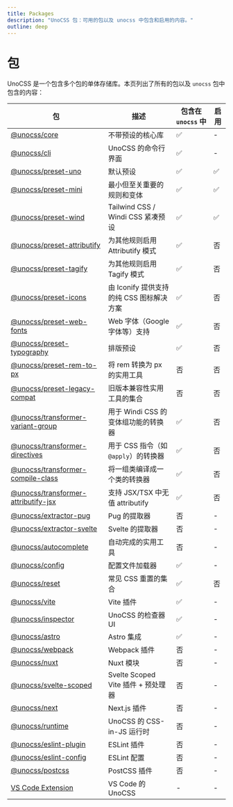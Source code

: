 ```yaml
---
title: Packages
description: "UnoCSS 包：可用的包以及 unocss 中包含和启用的内容。"
outline: deep
---
```


# 包

UnoCSS 是一个包含多个包的单体存储库。本页列出了所有的包以及 `unocss` 包中包含的内容：

| 包                                                                      | 描述                                       | 包含在 `unocss` 中 | 启用 |
|------------------------------------------------------------------------|-------------------------------------------|-------------------|-----|
| [@unocss/core](/tools/core)                                          | 不带预设的核心库                             | ✅                | -   |
| [@unocss/cli](/integrations/cli)                                     | UnoCSS 的命令行界面                           | ✅                | -   |
| [@unocss/preset-uno](/presets/uno)                                   | 默认预设                                     | ✅                | ✅  |
| [@unocss/preset-mini](/presets/mini)                                 | 最小但至关重要的规则和变体                     | ✅                | ✅  |
| [@unocss/preset-wind](/presets/wind)                                 | Tailwind CSS / Windi CSS 紧凑预设              | ✅                | ✅  |
| [@unocss/preset-attributify](/presets/attributify)                   | 为其他规则启用 Attributify 模式               | ✅                | 否  |
| [@unocss/preset-tagify](/presets/tagify)                             | 为其他规则启用 Tagify 模式                    | ✅                | 否  |
| [@unocss/preset-icons](/presets/icons)                               | 由 Iconify 提供支持的纯 CSS 图标解决方案      | ✅                | 否  |
| [@unocss/preset-web-fonts](/presets/web-fonts)                       | Web 字体（Google 字体等）支持                 | ✅                | 否  |
| [@unocss/preset-typography](/presets/typography)                     | 排版预设                                     | ✅                | 否  |
| [@unocss/preset-rem-to-px](/presets/rem-to-px)                       | 将 rem 转换为 px 的实用工具                    | 否                | 否  |
| [@unocss/preset-legacy-compat](/presets/legacy-compat)               | 旧版本兼容性实用工具的集合                    | 否                | 否  |
| [@unocss/transformer-variant-group](/transformers/variant-group)     | 用于 Windi CSS 的变体组功能的转换器          | ✅                | 否  |
| [@unocss/transformer-directives](/transformers/directives)           | 用于 CSS 指令（如 `@apply`）的转换器          | ✅                | 否  |
| [@unocss/transformer-compile-class](/transformers/compile-class)     | 将一组类编译成一个类的转换器                 | ✅                | 否  |
| [@unocss/transformer-attributify-jsx](/transformers/attributify-jsx) | 支持 JSX/TSX 中无值 attributify               | ✅                | 否  |
| [@unocss/extractor-pug](/extractors/pug)                             | Pug 的提取器                                 | 否                | -   |
| [@unocss/extractor-svelte](/extractors/svelte)                       | Svelte 的提取器                               | 否                | -   |
| [@unocss/autocomplete](/tools/autocomplete)                          | 自动完成的实用工具                             | 否                | -   |
| [@unocss/config](/guide/config-file)                                 | 配置文件加载器                               | ✅                | -   |
| [@unocss/reset](/guide/style-reset)                                  | 常见 CSS 重置的集合                           | ✅                | 否  |
| [@unocss/vite](/integrations/vite)                                   | Vite 插件                                    | ✅                | -   |
| [@unocss/inspector](/tools/inspector)                                | UnoCSS 的检查器 UI                          | ✅                | -   |
| [@unocss/astro](/integrations/astro)                                 | Astro 集成                                  | ✅                | -   |
| [@unocss/webpack](/integrations/webpack)                             | Webpack 插件                                 | 否                | -   |
| [@unocss/nuxt](/integrations/nuxt)                                   | Nuxt 模块                                    | 否                | -   |
| [@unocss/svelte-scoped](/integrations/svelte-scoped)                 | Svelte Scoped Vite 插件 + 预处理器            | 否                | -   |
| [@unocss/next](/integrations/next)                                   | Next.js 插件                                 | 否                | -   |
| [@unocss/runtime](/integrations/runtime)                             | UnoCSS 的 CSS-in-JS 运行时                   | 否                | -   |
| [@unocss/eslint-plugin](/integrations/eslint)                        | ESLint 插件                                  | 否                | -   |
| [@unocss/eslint-config](/integrations/eslint)                        | ESLint 配置                                  | 否                | -   |
| [@unocss/postcss](/integrations/postcss)                             | PostCSS 插件                                 | 否                | -   |
| [VS Code Extension](/integrations/vscode)                            | VS Code 的 UnoCSS                             | -                 | -   |
